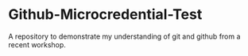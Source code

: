 # Github-Microcredential-Test
A repository to demonstrate my understanding of git and github from a recent workshop.
